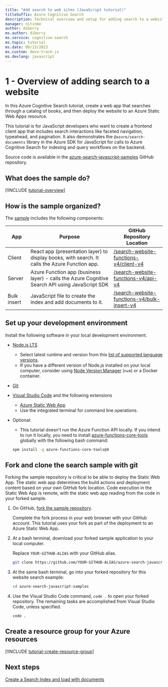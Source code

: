 ```yaml
---
title: "Add search to web sites (JavaScript tutorial)"
titleSuffix: Azure Cognitive Search
description: Technical overview and setup for adding search to a website and deploying to an Azure Static Web Apps. 
manager: nitinme
author: diberry
ms.author: diberry
ms.service: cognitive-search
ms.topic: tutorial
ms.date: 09/13/2023
ms.custom: devx-track-js
ms.devlang: javascript
---
```


# 1 - Overview of adding search to a website

In this Azure Cognitive Search tutorial, create a web app that searches through a catalog of books, and then deploy the website to an Azure Static Web Apps resource. 

This tutorial is for JavaScript developers who want to create a frontend client app that includes search interactions like faceted navigation, typeahead, and pagination. It also demonstrates the `@azure/search-documents` library in the Azure SDK for JavaScript for calls to Azure Cognitive Search for indexing and query workflows on the backend.

Source code is available in the [azure-search-javascript-samples](https://github.com/Azure-Samples/azure-search-javascript-samples/tree/master/search-website-functions-v4) GitHub repository.

## What does the sample do? 

[!INCLUDE [tutorial-overview](includes/tutorial-add-search-website-what-sample-does.md)]

## How is the sample organized?

The [sample](https://github.com/Azure-Samples/azure-search-javascript-samples/tree/master/search-website-functions-v4) includes the following components:

|App|Purpose|GitHub<br>Repository<br>Location|
|--|--|--|
|Client|React app (presentation layer) to display books, with search. It calls the Azure Function app. |[/search-website-functions-v4/client-v4](https://github.com/Azure-Samples/azure-search-javascript-samples/tree/master/search-website-functions-v4/client-v4)|
|Server|Azure Function app (business layer) - calls the Azure Cognitive Search API using JavaScript SDK |[/search-website-functions-v4/api-v4](https://github.com/Azure-Samples/azure-search-javascript-samples/tree/master/search-website-functions-v4/api-v4)|
|Bulk insert|JavaScript file to create the index and add documents to it.|[/search-website-functions-v4/bulk-insert-v4](https://github.com/Azure-Samples/azure-search-javascript-samples/tree/master/search-website-functions-v4/bulk-insert-v4)|

## Set up your development environment

Install the following software in your local development environment. 

- [Node.js LTS](https://nodejs.org/en/download)
    - Select latest runtime and version from this [list of supported language versions](../azure-functions/functions-versions.md?pivots=programming-language-javascript&tabs=azure-cli%2clinux%2cin-process%2cv4#languages).
    - If you have a different version of Node.js installed on your local computer, consider using [Node Version Manager](https://github.com/nvm-sh/nvm) (`nvm`) or a Docker container.  
- [Git](https://git-scm.com/downloads)
- [Visual Studio Code](https://code.visualstudio.com/) and the following extensions
    - [Azure Static Web App](https://marketplace.visualstudio.com/items?itemName=ms-azuretools.vscode-azurestaticwebapps) 
    - Use the integrated terminal for command line operations.

- Optional:
    - This tutorial doesn't run the Azure Function API locally. If you intend to run it locally, you need to install [azure-functions-core-tools](../azure-functions/functions-run-local.md?tabs=linux%2ccsharp%2cbash) globally with the following bash command: 
    
    ```bash
    npm install -g azure-functions-core-tools@4
    ```

## Fork and clone the search sample with git

Forking the sample repository is critical to be able to deploy the Static Web App. The static web app determines the build actions and deployment content based on your own GitHub fork location. Code execution in the Static Web App is remote, with the static web app reading from the code in your forked sample.

1. On GitHub, [fork the sample repository](https://github.com/Azure-Samples/azure-search-javascript-samples/fork). 

    Complete the fork process in your web browser with your GitHub account. This tutorial uses your fork as part of the deployment to an Azure Static Web App.

1. At a bash terminal, download your forked sample application to your local computer. 

    Replace `YOUR-GITHUB-ALIAS` with your GitHub alias. 

    ```bash
    git clone https://github.com/YOUR-GITHUB-ALIAS/azure-search-javascript-samples
    ```

1. At the same bash terminal, go into your forked repository for this website search example:

    ```bash
    cd azure-search-javascript-samples
    ```

1. Use the Visual Studio Code command, `code .` to open your forked repository. The remaining tasks are accomplished from Visual Studio Code, unless specified.

    ```bash
    code .
    ```

## Create a resource group for your Azure resources

[!INCLUDE [tutorial-create-resource-group](includes/tutorial-add-search-website-create-resource-group.md)]

## Next steps

[Create a Search Index and load with documents](tutorial-javascript-create-load-index.md)

